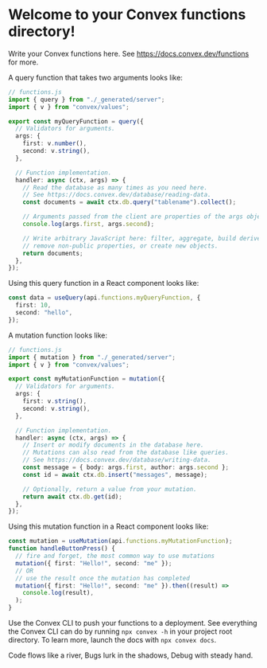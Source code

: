  # Welcome to your Convex functions directory!
 
 Write your Convex functions here.
 See https://docs.convex.dev/functions for more.
 
 A query function that takes two arguments looks like:
 
 ```ts
 // functions.js
 import { query } from "./_generated/server";
 import { v } from "convex/values";
 
 export const myQueryFunction = query({
   // Validators for arguments.
   args: {
     first: v.number(),
     second: v.string(),
   },
 
   // Function implementation.
   handler: async (ctx, args) => {
     // Read the database as many times as you need here.
     // See https://docs.convex.dev/database/reading-data.
     const documents = await ctx.db.query("tablename").collect();
 
     // Arguments passed from the client are properties of the args object.
     console.log(args.first, args.second);
 
     // Write arbitrary JavaScript here: filter, aggregate, build derived data,
     // remove non-public properties, or create new objects.
     return documents;
   },
 });
 ```
 
 Using this query function in a React component looks like:
 
 ```ts
 const data = useQuery(api.functions.myQueryFunction, {
   first: 10,
   second: "hello",
 });
 ```
 
 A mutation function looks like:
 
 ```ts
 // functions.js
 import { mutation } from "./_generated/server";
 import { v } from "convex/values";
 
 export const myMutationFunction = mutation({
   // Validators for arguments.
   args: {
     first: v.string(),
     second: v.string(),
   },
 
   // Function implementation.
   handler: async (ctx, args) => {
     // Insert or modify documents in the database here.
     // Mutations can also read from the database like queries.
     // See https://docs.convex.dev/database/writing-data.
     const message = { body: args.first, author: args.second };
     const id = await ctx.db.insert("messages", message);
 
     // Optionally, return a value from your mutation.
     return await ctx.db.get(id);
   },
 });
 ```
 
 Using this mutation function in a React component looks like:
 
 ```ts
 const mutation = useMutation(api.functions.myMutationFunction);
 function handleButtonPress() {
   // fire and forget, the most common way to use mutations
   mutation({ first: "Hello!", second: "me" });
   // OR
   // use the result once the mutation has completed
   mutation({ first: "Hello!", second: "me" }).then((result) =>
     console.log(result),
   );
 }
 ```
 
 Use the Convex CLI to push your functions to a deployment. See everything
 the Convex CLI can do by running `npx convex -h` in your project root
 directory. To learn more, launch the docs with `npx convex docs`.

Code flows like a river,
Bugs lurk in the shadows,
Debug with steady hand.
